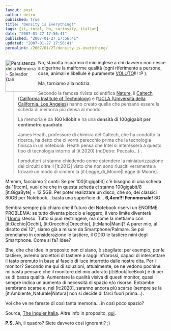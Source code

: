 ```yaml
---
layout: post
author: detro
published: true
title: "Density is Everything!"
tags: [it, intel, hw, curiosity, italian]
date: "2007-01-27 17:56:41"
published: "2007-01-27 17:56:41"
updated: "2007-01-27 17:56:41"
permalink: /2007/01/27/density-is-everything/
---
```


<img src="http://www.babelearte.net/resize.asp?path=pulcheriadata/quadri/locandadelpittore/BabeleArte-381-1520-01.jpg&width=400" alt="Persistenza della Memoria - Salvador Dalì" width="100" align="left" />
No, stavolta risparmio il mio inglese a chi davvero non riesce a digerirne la malforme qualità (ogni riferimento a persone, cose, animali e libellule è puramente <a href="http://blog.neminis.org/">VOLUTO</a>!!! :P ).

Ma, torniamo alla notizia:
<blockquote>Secondo la famosa rivista scientifica <a href="http://www.nature.com/">Nature</a>, il <a href="http://www.caltech.edu/">Caltech (California Institute of Technology)</a> e l’<a href="http://www.ucla.edu/">UCLA (Università della California, Los Angeles)</a> hanno creato quella che pensano essere la scheda di memoria più densa al mondo.

La memoria è da <strong>160 kilobit</strong> e ha una <strong>densità di 100gigabit per centimetro quadrato</strong>.

James Heath, professore di chimica del Caltech, che ha condotto la ricerca, ha detto che ci vorrà parecchio prima che la tecnologia finisca in un notebook. Heath pensa che Intel si interesserà a questo tipo di tecnologia intorno al [it:2020] (ndDetro: Peccato...) .

I produttori si stanno chiedendo come estendere la miniaturizzazione dei circuiti oltre il [it:2013] visto che non sono riusciti veramente a trovare un modo di vincere la [it:Legge_di_Moore|Legge di Moore].</blockquote>

Mmmm, facciamo 2 conti: Se per 100[it:gigabit] c'è bisogno di una scheda da 1[it:cm], vuol dire che in questa scheda ci stanno 100gigabit/8 [it:GigaByte] = 12,5GB. Per poter realizzare un disco, che so, dei classici 80GB per Notebook... basta una superficie di... <strong>6,4cm!!! Fenomenale!</strong> 8O 

<!--more-->
Sembra sempre più chiaro che il futuro dei Notebook riservi un ENORME PROBLEMA: se tutto diventa piccolo e leggero, il vero limite diventerà l'<a href="http://it.wikipedia.org/wiki/Homo_sapiens_sapiens">Uomo</a> stesso. Tutto si può restringere, ma come la mettiamo con [it:Occhio|Occhi], [it:Orecchio|Orecchie], [it:Mano|Mani]? A parer mio, al disotto dei 12", siamo già a misure da Smartphone/Palmare. Se poi prendiamo in considerazione le tastiere, il ODIO le tastiere mini degli Smartphone. Come si fa? Idee?

Bhè, dire che idee in proposito non ci siano, è sbagliato: per esempio, per le tastiere, avremo proiettori di tastiere a raggi infrarossi, capaci di intercettare il tasto premuto in base al fascio di luce interrotto dalle nostre dita. Per i monitor? Secondo me qui di soluzioni, attualmente, se ne vedono pochine: mi basta pensare che il monitore del mio adorato [it:iBook|IceBook] è di per se di bassa qualità. Aumentare la qualità visiva di questi monitor, quasi sempre indica un aumento di necessità di spazio e/o risorse. Entrambe sembrano scarse e, nel [it:2020], saranno ancora più scarse (sempre se la [it:Ambiente_Naturale|Natura] non si decide di farci fuori prima...).

Voi che ve ne fareste di così tanta memoria... in così poco spazio?

Source, <a href="http://it.theinquirer.net/2007/01/il_circuito_di_memoria_piu_den.html">The Inquier Italia</a>. Altre info in proposito, <a href="http://news.yahoo.com/s/afp/20070124/tc_afp/uscomputeritscience_070124194553">qui</a>.

<strong>P.S.</strong> Ah, il quadro? Siete davvero così ignoranti? ;)

